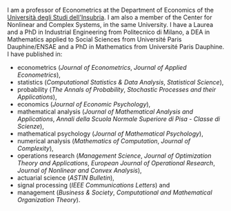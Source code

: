 I am a professor of Econometrics at the Department of Economics of the [Università degli Studi dell'Insubria](http://www.uninsubria.it). I am also a member of the Center for Nonlinear and Complex Systems, in the same University. I have a Laurea and a PhD in Industrial Engineering from Politecnico di Milano, a DEA in Mathematics applied to Social Sciences from Université Paris Dauphine/ENSAE and a PhD in Mathematics from Université Paris Dauphine. I have published in:
- econometrics (_Journal of Econometrics_, _Journal of Applied Econometrics_), 
- statistics (_Computational Statistics & Data Analysis_, _Statistical Science_), 
- probability (_The Annals of Probability_, _Stochastic Processes and their Applications_), 
- economics (_Journal of Economic Psychology_), 
- mathematical analysis (_Journal of Mathematical Analysis and Applications_, _Annali della Scuola Normale Superiore di Pisa - Classe di Scienze_), 
- mathematical psychology (_Journal of Mathematical Psychology_), 
- numerical analysis (_Mathematics of Computation_, _Journal of Complexity_),
- operations research (_Management Science_, _Journal of Optimization Theory and Applications_, _European Journal of Operational Research_, _Journal of Nonlinear and Convex Analysis_),
- actuarial science (_ASTIN Bulletin_),
- signal processing (_IEEE Communications Letters_) and
- management (_Business & Society_, _Computational and Mathematical Organization Theory_).
